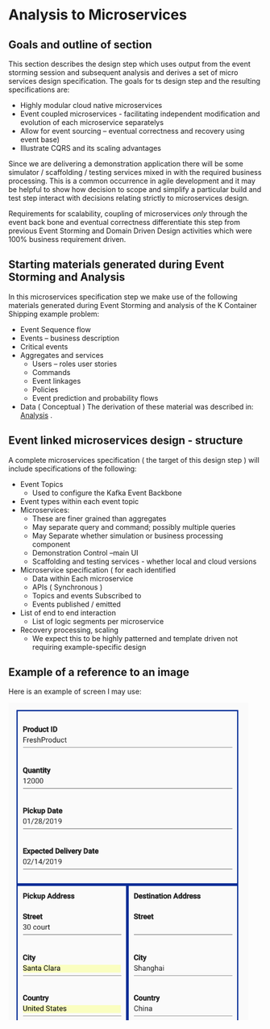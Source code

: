 # Analysis to Microservices 
## Goals and outline of section 
This section describes the design step which uses output from the event storming session and subsequent analysis and derives a set of micro services design specification.
The goals for ts design step and the resulting specifications are: 
* Highly modular cloud native microservices 
* Event coupled microservices -  facilitating independent modification and evolution of each microservice separatelys
* Allow for event sourcing – eventual correctness and recovery using event base) 
* Illustrate CQRS and its scaling advantages 

Since we are delivering a demonstration application there will be some simulator / scaffolding / testing services mixed in with the required business processing.
This is a common occurrence in agile development and it may be helpful to show how decision to scope and simplify a particular build and test step interact with decisions relating strictly to microservices design.  

Requirements for scalability, coupling of microservices *only* through the event back bone and eventual correctness   differentiate this step from previous Event Storming and Domain Driven Design activities which were 100% business requirement driven.

## Starting materials generated during Event Storming and Analysis
In this microservices specification step we make use of the following materials generated during Event Storming and analysis of the K Container Shipping example problem: 
* Event Sequence flow
* Events – business description
* Critical events 
* Aggregates and services  
   * Users – roles user stories 
   * Commands
   * Event linkages
   * Policies 
   * Event prediction and probability flows 
* Data  ( Conceptual ) 
The derivation of these material was described in: [Analysis](../analysis/readme.md) .

## Event linked microservices design - structure 
A complete microservices specification ( the target of this design step ) will include specifications of the following: 
* Event Topics 
   * Used to configure the Kafka Event Backbone 
* Event types within each event topic 
* Microservices: 
   * These are finer grained than aggregates 
   * May separate query and command; possibly multiple queries  
   * May Separate whether simulation or business processing component 
   * Demonstration Control –main UI 
   * Scaffolding and testing services  - whether local and cloud versions 
* Microservice specification ( for each identified 
   * Data within Each microservice
   * APIs  ( Synchronous ) 
   * Topics and events Subscribed to
   * Events published / emitted   
* List of end to end interaction 
   * List of logic segments per microservice 
* Recovery processing, scaling 
   * We expect this to be highly patterned and template driven not requiring example-specific design 

## Example of a reference to an image 
Here is an example of screen I may use:

<img src="kc-order.png" height="630px">
